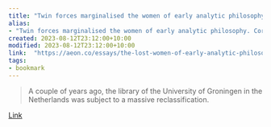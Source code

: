 ```yaml
---
title: "Twin forces marginalised the women of early analytic philosophy. Correct those mistakes, and the next generation benefits"
alias:
- "Twin forces marginalised the women of early analytic philosophy. Correct those mistakes, and the next generation benefits"
created: 2023-08-12T23:12:00+10:00
modified: 2023-08-12T23:12:00+10:00
link:  "https://aeon.co/essays/the-lost-women-of-early-analytic-philosophy"
tags:
- bookmark
---
```


> A couple of years ago, the library of the University of Groningen in the Netherlands was subject to a massive reclassification.

[Link](https://aeon.co/essays/the-lost-women-of-early-analytic-philosophy)

